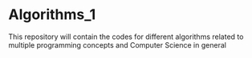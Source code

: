# Algorithms_1
This repository will contain the codes for different algorithms related to multiple programming concepts and Computer Science in general
